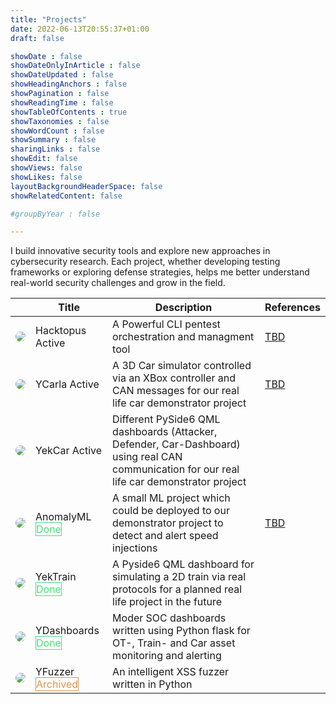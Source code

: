```yaml
---
title: "Projects"
date: 2022-06-13T20:55:37+01:00
draft: false

showDate : false
showDateOnlyInArticle : false
showDateUpdated : false
showHeadingAnchors : false
showPagination : false
showReadingTime : false
showTableOfContents : true
showTaxonomies : false
showWordCount : false
showSummary : false
sharingLinks : false
showEdit: false
showViews: false
showLikes: false
layoutBackgroundHeaderSpace: false
showRelatedContent: false

#groupByYear : false

---
```


I build innovative security tools and explore new approaches in cybersecurity research. Each project, whether developing testing frameworks or exploring defense strategies, helps me better understand real-world security challenges and grow in the field.
<style>
  .customEntitityAlbum {
      border-radius: 64px;  /* Less rounded than 50% */
      object-fit: cover;
      background-color: transparent;
  }
</style>

<!-- Rest of your table content -->
<table>
    <thead>
        <tr>
            <th></th>
            <th>Title</th>
            <th>Description</th>
            <th>References</th>
        </tr>
    </thead>
    <tbody class="space-x-4">
        <tr class="space-x-4">
            <td><img class="customEntitityAlbum" style="background-color:transparent" src="/images/projects/hacktopus.png"/></td>
            <td>
              <span class="font-bold">Hacktopus</span>
              <span class="flex" style="cursor:pointer"><span class="rounded-md border border-primary-400 px-1 py-[1px] text-xs font-normal text-primary-700 dark:border-primary-600 dark:text-primary-400">Active</span></span>
            </td>
            <td>A Powerful CLI pentest orchestration and managment tool</td>
            <td><a href="#">TBD</a></td>
        </tr>
         <tr>
            <td><img class="customEntitityAlbum" style="background-color:transparent" src="/images/projects/ycarla.png"/></td>
            <td>
              <span class="font-bold">YCarla</span>
              <span class="flex" style="cursor:pointer"><span class="rounded-md border border-primary-400 px-1 py-[1px] text-xs font-normal text-primary-700 dark:border-primary-600 dark:text-primary-400">Active</span></span>
            </td>
            <td>A 3D Car simulator controlled via an XBox controller and CAN messages for our real life car demonstrator project</td>
            <td><a href="#">TBD</a></td>
    </tr>
         <tr class="space-x-4">
            <td><img class="customEntitityAlbum" style="background-color:transparent" src="/images/projects/yekcar.png"/></td>
            <td>
              <span class="font-bold">YekCar</span>
              <span class="flex" style="cursor:pointer"><span class="rounded-md border border-primary-400 px-1 py-[1px] text-xs font-normal text-primary-700 dark:border-primary-600 dark:text-primary-400">Active</span></span>
            </td>
            <td>Different PySide6 QML dashboards (Attacker, Defender, Car-Dashboard) using real CAN communication for our real life car demonstrator project</td>
        </tr>
        <tr class="space-x-4">
            <td><img class="customEntitityAlbum" style="background-color:transparent" src="/images/projects/anomalyml.png"/></td>
            <td>
                <span class="font-bold">AnomalyML<br></span>
                <span style="border: 1px solid #4ade80; color: #4ade80;" class="rounded-md border border-primary-400 px-1 py-[1px] text-xs font-normal">Done</span>
            </td>
            <td>A small ML project which could be deployed to our demonstrator project to detect and alert speed injections</td>
            <td><a href="#">TBD</a></td>
        </tr>
        <tr class="space-x-4">
            <td><img class="customEntitityAlbum" style="background-color:transparent" src="/images/projects/ytrain.png"/></td>
            <td>
                <span class="font-bold">YekTrain<br></span>
                <span style="border: 1px solid #4ade80; color: #4ade80;" class="rounded-md border border-primary-400 px-1 py-[1px] text-xs font-normal">Done</span>
            </td>
            <td>A Pyside6 QML dashboard for simulating a 2D train via real protocols for a planned real life project in the future</td>
        </tr>
        <tr class="space-x-4">
            <td><img class="customEntitityAlbum" style="background-color:transparent" src="/images/projects/ydashboard.png"/></td>
            <td>
                <span class="font-bold">YDashboards</span>
                <span style="border: 1px solid #4ade80; color: #4ade80;" class="rounded-md border border-primary-400 px-1 py-[1px] text-xs font-normal">Done</span>
            </td>
            <td>Moder SOC dashboards written using Python flask for OT-, Train- and Car asset monitoring and alerting</td>
        </tr>
        <tr class="space-x-4">
            <td><img class="customEntitityAlbum" style="background-color:transparent" src="/images/projects/yfuzz.png"/></td>
            <td>
                <span class="font-bold">YFuzzer<br></span>
                <span style="border: 1px solid #de954a; color: #de954a;" class="rounded-md border border-primary-400 px-1 py-[1px] text-xs font-normal">Archived</span>
            </td>
            <td>An intelligent XSS fuzzer written in Python</td>
            <td><a href="#"></a></td>
        </tr>
      </tbody>
</table>